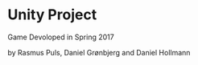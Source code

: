 # Unity Project

Game Devoloped in Spring 2017

by Rasmus Puls, Daniel Grønbjerg and Daniel Hollmann

